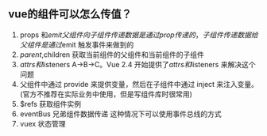 ## vue的组件可以怎么传值？

1. props 和$emit 父组件向子组件传递数据是通过 prop 传递的，子组件传递数据给父组件是通过$emit 触发事件来做到的
2. $parent,$children 获取当前组件的父组件和当前组件的子组件
3. $attrs 和$listeners A->B->C。Vue 2.4 开始提供了$attrs 和$listeners 来解决这个问题
4. 父组件中通过 provide 来提供变量，然后在子组件中通过 inject 来注入变量。(官方不推荐在实际业务中使用，但是写组件库时很常用)
5. $refs 获取组件实例
6. eventBus 兄弟组件数据传递 这种情况下可以使用事件总线的方式
7. vuex 状态管理